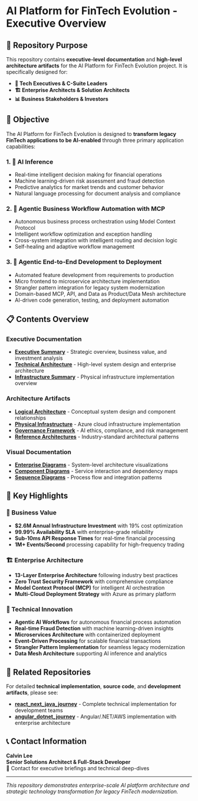 # AI Platform for FinTech Evolution - Executive Overview

## 🎯 Repository Purpose

This repository contains **executive-level documentation** and **high-level architecture artifacts** for the AI Platform for FinTech Evolution project. It is specifically designed for:

- **🎩 Tech Executives & C-Suite Leaders**
- **🏗️ Enterprise Architects & Solution Architects**
- **📊 Business Stakeholders & Investors**

## 🚀 Objective

The AI Platform for FinTech Evolution is designed to **transform legacy FinTech applications to be AI-enabled** through three primary application capabilities:

### **1. 🧠 AI Inference**
- Real-time intelligent decision making for financial operations
- Machine learning-driven risk assessment and fraud detection
- Predictive analytics for market trends and customer behavior
- Natural language processing for document analysis and compliance

### **2. 🤖 Agentic Business Workflow Automation with MCP**
- Autonomous business process orchestration using Model Context Protocol
- Intelligent workflow optimization and exception handling
- Cross-system integration with intelligent routing and decision logic
- Self-healing and adaptive workflow management

### **3. 🔄 Agentic End-to-End Development to Deployment**
- Automated feature development from requirements to production
- Micro frontend to microservice architecture implementation
- Strangler pattern integration for legacy system modernization
- Domain-based MCP, API, and Data as Product/Data Mesh architecture
- AI-driven code generation, testing, and deployment automation

## 📋 Contents Overview

### Executive Documentation

- **[Executive Summary](ARCHITECTURE_EXECUTIVE_SUMMARY.md)** - Strategic overview, business value, and investment analysis
- **[Technical Architecture](TECHNICAL_ARCHITECTURE.md)** - High-level system design and enterprise architecture
- **[Infrastructure Summary](AI_PLATFORM_INFRASTRUCTURE_UPDATE_SUMMARY.md)** - Physical infrastructure implementation overview

### Architecture Artifacts
- **[Logical Architecture](docs/AI_PLATFORM_LOGICAL_ARCHITECTURE.md)** - Conceptual system design and component relationships
- **[Physical Infrastructure](docs/AI_PLATFORM_PHYSICAL_INFRASTRUCTURE.md)** - Azure cloud infrastructure implementation
- **[Governance Framework](docs/ai-governance-framework.md)** - AI ethics, compliance, and risk management
- **[Reference Architectures](docs/azure-reference-architectures.md)** - Industry-standard architectural patterns

### Visual Documentation
- **[Enterprise Diagrams](ENTERPRISE_ARCHITECTURE_DIAGRAMS.md)** - System-level architecture visualizations
- **[Component Diagrams](COMPONENT_DIAGRAMS.md)** - Service interaction and dependency maps
- **[Sequence Diagrams](SEQUENCE_DIAGRAMS.md)** - Process flow and integration patterns

## 🎯 Key Highlights

### **💼 Business Value**
- **$2.6M Annual Infrastructure Investment** with 19% cost optimization
- **99.99% Availability SLA** with enterprise-grade reliability
- **Sub-10ms API Response Times** for real-time financial processing
- **1M+ Events/Second** processing capability for high-frequency trading

### **🏗️ Enterprise Architecture**
- **13-Layer Enterprise Architecture** following industry best practices
- **Zero Trust Security Framework** with comprehensive compliance
- **Model Context Protocol (MCP)** for intelligent AI orchestration
- **Multi-Cloud Deployment Strategy** with Azure as primary platform

### **🚀 Technical Innovation**
- **Agentic AI Workflows** for autonomous financial process automation
- **Real-time Fraud Detection** with machine learning-driven insights
- **Microservices Architecture** with containerized deployment
- **Event-Driven Processing** for scalable financial transactions
- **Strangler Pattern Implementation** for seamless legacy modernization
- **Data Mesh Architecture** supporting AI inference and analytics

## 🔗 Related Repositories

For detailed **technical implementation**, **source code**, and **development artifacts**, please see:

- **[react_next_java_journey](https://github.com/calvinlee999/react_next_java_journey)** - Complete technical implementation for development teams
- **[angular_dotnet_journey](https://github.com/calvinlee999/angular_dotnet_journey)** - Angular/.NET/AWS implementation with enterprise architecture

## 📞 Contact Information

**Calvin Lee**  
**Senior Solutions Architect & Full-Stack Developer**  
📧 Contact for executive briefings and technical deep-dives

---

*This repository demonstrates enterprise-scale AI platform architecture and strategic technology transformation for legacy FinTech modernization.*